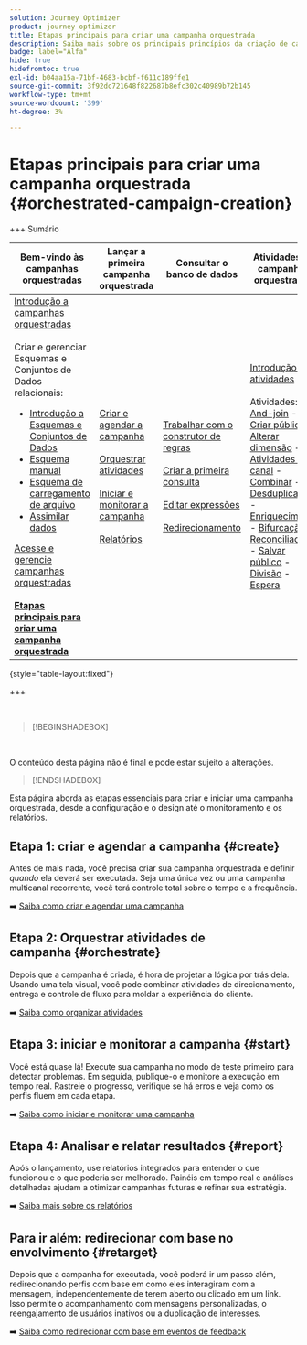 ```yaml
---
solution: Journey Optimizer
product: journey optimizer
title: Etapas principais para criar uma campanha orquestrada
description: Saiba mais sobre os principais princípios da criação de campanhas orquestradas com o Adobe Journey Optimizer
badge: label="Alfa"
hide: true
hidefromtoc: true
exl-id: b04aa15a-71bf-4683-bcbf-f611c189ffe1
source-git-commit: 3f92dc721648f822687b8efc302c40989b72b145
workflow-type: tm+mt
source-wordcount: '399'
ht-degree: 3%

---
```



# Etapas principais para criar uma campanha orquestrada {#orchestrated-campaign-creation}

+++ Sumário

| Bem-vindo às campanhas orquestradas | Lançar a primeira campanha orquestrada | Consultar o banco de dados | Atividades de campanhas orquestradas |
|---|---|---|---|
| [Introdução a campanhas orquestradas](gs-orchestrated-campaigns.md)<br/><br/>Criar e gerenciar Esquemas e Conjuntos de Dados relacionais:</br> <ul><li>[Introdução a Esquemas e Conjuntos de Dados](gs-schemas.md)</li><li>[Esquema manual](manual-schema.md)</li><li>[Esquema de carregamento de arquivo](file-upload-schema.md)</li><li>[Assimilar dados](ingest-data.md)</li></ul>[Acesse e gerencie campanhas orquestradas](access-manage-orchestrated-campaigns.md)<br/><br/><b>[Etapas principais para criar uma campanha orquestrada](gs-campaign-creation.md)</b> | [Criar e agendar a campanha](create-orchestrated-campaign.md)<br/><br/>[Orquestrar atividades](orchestrate-activities.md)<br/><br/>[Iniciar e monitorar a campanha](start-monitor-campaigns.md)<br/><br/>[Relatórios](reporting-campaigns.md) | [Trabalhar com o construtor de regras](orchestrated-rule-builder.md)<br/><br/>[Criar a primeira consulta](build-query.md)<br/><br/>[Editar expressões](edit-expressions.md)<br/><br/>[Redirecionamento](retarget.md) | [Introdução às atividades](activities/about-activities.md)<br/><br/>Atividades:<br/>[And-join](activities/and-join.md) - [Criar público](activities/build-audience.md) - [Alterar dimensão](activities/change-dimension.md) - [Atividades de canal](activities/channels.md) - [Combinar](activities/combine.md) - [Desduplicação](activities/deduplication.md) - [Enriquecimento](activities/enrichment.md) - [Bifurcação](activities/fork.md) - [Reconciliação](activities/reconciliation.md) - [Salvar público](activities/save-audience.md) - [Divisão](activities/split.md) - [Espera](activities/wait.md) |

{style="table-layout:fixed"}

+++

<br/>

>[!BEGINSHADEBOX]

</br>

O conteúdo desta página não é final e pode estar sujeito a alterações.

>[!ENDSHADEBOX]

Esta página aborda as etapas essenciais para criar e iniciar uma campanha orquestrada, desde a configuração e o design até o monitoramento e os relatórios.

<!--
<table style="table-layout:fixed"><tr style="border: 0; text-align: center;" >
<td><a href="#create"><img alt="Create & schedule your campaign" src="../../channels/assets/do-not-localize/email.png"></a><br/><a href="#create"><strong>Create & schedule your campaign</strong></a></td>
<td><a href="#orchestrate"><img alt="Orchestrate campaign activities" src="../../channels/assets/do-not-localize/sms.png"></a><br/><a href="#orchestrate"><strong>Orchestrate campaign activities</strong></a></td>
<td><a href="#start"><img alt="Start & monitor your campaign" src="../../channels/assets/do-not-localize/push.png"></a><a href="#start"><strong>Start & monitor your campaign</strong></a></td>
<td><a href="#report"><img alt="Analyze & report on results" src="../../channels/assets/do-not-localize/push.png"></a><a href="#report"><strong>Analyze & report on results</strong></a></td>
</tr></table>-->



## Etapa 1: criar e agendar a campanha {#create}

Antes de mais nada, você precisa criar sua campanha orquestrada e definir *quando* ela deverá ser executada. Seja uma única vez ou uma campanha multicanal recorrente, você terá controle total sobre o tempo e a frequência.

➡️ [Saiba como criar e agendar uma campanha](../orchestrated/create-orchestrated-campaign.md)

## Etapa 2: Orquestrar atividades de campanha {#orchestrate}

Depois que a campanha é criada, é hora de projetar a lógica por trás dela. Usando uma tela visual, você pode combinar atividades de direcionamento, entrega e controle de fluxo para moldar a experiência do cliente.

➡️ [Saiba como organizar atividades](../orchestrated/orchestrate-activities.md)

## Etapa 3: iniciar e monitorar a campanha {#start}

Você está quase lá! Execute sua campanha no modo de teste primeiro para detectar problemas. Em seguida, publique-o e monitore a execução em tempo real. Rastreie o progresso, verifique se há erros e veja como os perfis fluem em cada etapa.

➡️ [Saiba como iniciar e monitorar uma campanha](../orchestrated/start-monitor-campaigns.md)

## Etapa 4: Analisar e relatar resultados {#report}

Após o lançamento, use relatórios integrados para entender o que funcionou e o que poderia ser melhorado. Painéis em tempo real e análises detalhadas ajudam a otimizar campanhas futuras e refinar sua estratégia.

➡️ [Saiba mais sobre os relatórios](../orchestrated/reporting-campaigns.md)

## Para ir além: redirecionar com base no envolvimento {#retarget}

Depois que a campanha for executada, você poderá ir um passo além, redirecionando perfis com base em como eles interagiram com a mensagem, independentemente de terem aberto ou clicado em um link. Isso permite o acompanhamento com mensagens personalizadas, o reengajamento de usuários inativos ou a duplicação de interesses.

➡️ [Saiba como redirecionar com base em eventos de feedback](../orchestrated/retarget.md)
